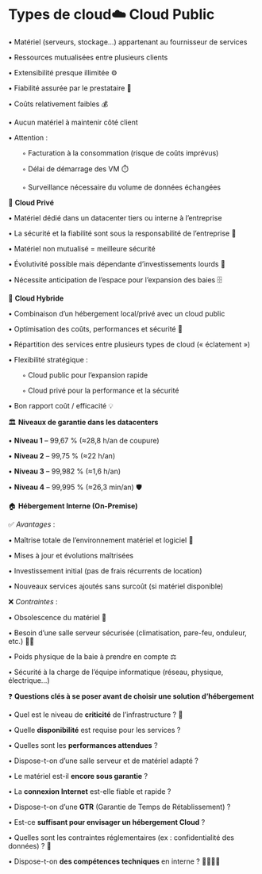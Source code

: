 # Types de cloud☁️ **Cloud Public**

• Matériel (serveurs, stockage…) appartenant au fournisseur de services

• Ressources mutualisées entre plusieurs clients

• Extensibilité presque illimitée ⚙️

• Fiabilité assurée par le prestataire 🔧

• Coûts relativement faibles 💰

• Aucun matériel à maintenir côté client

• Attention :

  ◦ Facturation à la consommation (risque de coûts imprévus)

  ◦ Délai de démarrage des VM ⏱️

  ◦ Surveillance nécessaire du volume de données échangées



🏢 **Cloud Privé**

• Matériel dédié dans un datacenter tiers ou interne à l’entreprise

• La sécurité et la fiabilité sont sous la responsabilité de l’entreprise 🔐

• Matériel non mutualisé = meilleure sécurité

• Évolutivité possible mais dépendante d’investissements lourds 💸

• Nécessite anticipation de l’espace pour l’expansion des baies 🗄️



🔀 **Cloud Hybride**

• Combinaison d’un hébergement local/privé avec un cloud public

• Optimisation des coûts, performances et sécurité 🔄

• Répartition des services entre plusieurs types de cloud (« éclatement »)

• Flexibilité stratégique :

  ◦ Cloud public pour l’expansion rapide

  ◦ Cloud privé pour la performance et la sécurité

• Bon rapport coût / efficacité 💡



🏛️ **Niveaux de garantie dans les datacenters**

• **Niveau 1** – 99,67 % (≈28,8 h/an de coupure)

• **Niveau 2** – 99,75 % (≈22 h/an)

• **Niveau 3** – 99,982 % (≈1,6 h/an)

• **Niveau 4** – 99,995 % (≈26,3 min/an) 🛡️

🏠 **Hébergement Interne (On-Premise)**

✅ *Avantages* :

• Maîtrise totale de l’environnement matériel et logiciel 🧠

• Mises à jour et évolutions maîtrisées

• Investissement initial (pas de frais récurrents de location)

• Nouveaux services ajoutés sans surcoût (si matériel disponible)



❌ *Contraintes* :

• Obsolescence du matériel 🔄

• Besoin d’une salle serveur sécurisée (climatisation, pare-feu, onduleur, etc.) 🧊🔐

• Poids physique de la baie à prendre en compte ⚖️

• Sécurité à la charge de l’équipe informatique (réseau, physique, électrique…)



❓ **Questions clés à se poser avant de choisir une solution d’hébergement**

• Quel est le niveau de **criticité** de l’infrastructure ? 🚨

• Quelle **disponibilité** est requise pour les services ?

• Quelles sont les **performances attendues** ?

• Dispose-t-on d’une salle serveur et de matériel adapté ?

• Le matériel est-il **encore sous garantie** ?

• La **connexion Internet** est-elle fiable et rapide ?

• Dispose-t-on d’une **GTR** (Garantie de Temps de Rétablissement) ?

• Est-ce **suffisant pour envisager un hébergement Cloud** ?

• Quelles sont les contraintes réglementaires (ex : confidentialité des données) ? 🔏

• Dispose-t-on **des compétences techniques** en interne ? 👩‍💻👨‍💻

